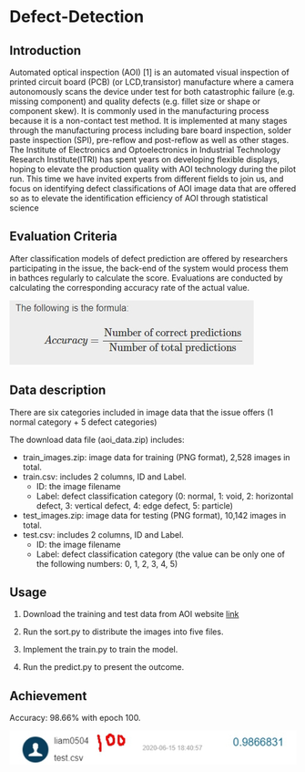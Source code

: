 # Defect-Detection

## Introduction

Automated optical inspection (AOI) [1] is an automated visual inspection of printed circuit board (PCB) (or LCD,transistor) manufacture where a camera autonomously scans the device under test for both catastrophic failure (e.g. missing component) and quality defects (e.g. fillet size or shape or component skew). It is commonly used in the manufacturing process because it is a non-contact test method. It is implemented at many stages through the manufacturing process including bare board inspection, solder paste inspection (SPI), pre-reflow and post-reflow as well as other stages. The Institute of Electronics and Optoelectronics in Industrial Technology Research Institute(ITRI) has spent years on developing flexible displays, hoping to elevate the production quality with AOI technology during the pilot run. This time we have invited experts from different fields to join us, and focus on identifying defect classifications of AOI image data that are offered so as to elevate the identification efficiency of AOI through statistical science

## Evaluation Criteria

After classification models of defect prediction are offered by researchers participating in the issue, the back-end of the system would process them in bathces regularly to calculate the score. Evaluations are conducted by calculating the corresponding accuracy rate of the actual value.

![image](https://github.com/liam0504/Defect-Detection/blob/main/Image/1636790981720.jpg)

## Data description
There are six categories included in image data that the issue offers (1 normal category + 5 defect categories)

The download data file (aoi_data.zip) includes:

- train_images.zip: image data for training (PNG format), 2,528 images in total.
- train.csv: includes 2 columns, ID and Label.
   - ID: the image filename
   - Label: defect classification category (0: normal, 1: void, 2: horizontal defect, 3: vertical defect, 4: edge defect, 5: particle)
- test_images.zip: image data for testing (PNG format), 10,142 images in total.
- test.csv: includes 2 columns, ID and Label.
   - ID: the image filename
   - Label: defect classification category (the value can be only one of the following numbers: 0, 1, 2, 3, 4, 5)


## Usage

1.	Download the training and test data from AOI website [link](https://aidea-web.tw/topic/a49e3f76-69c9-4a4a-bcfc-c882840b3f27)

2.	Run the sort.py to distribute the images into five files.

3. Implement the train.py to train the model.

4. Run the predict.py to present the outcome.

## Achievement

Accuracy: 98.66% with epoch 100.

![image](https://github.com/liam0504/Defect-Detection/blob/main/Image/1636793098237.jpg)

